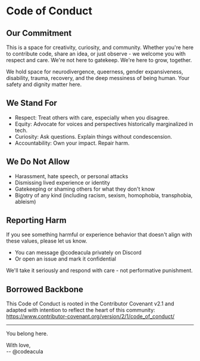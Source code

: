 # Code of Conduct

## Our Commitment

This is a space for creativity, curiosity, and community. Whether you're here to contribute code, share an idea, or just observe - we welcome you with respect and care. We're not here to gatekeep. We're here to grow, together.

We hold space for neurodivergence, queerness, gender expansiveness, disability, trauma, recovery, and the deep messiness of being human. Your safety and dignity matter here.

## We Stand For

- Respect: Treat others with care, especially when you disagree.
- Equity: Advocate for voices and perspectives historically marginalized in tech.
- Curiosity: Ask questions. Explain things without condescension.
- Accountability: Own your impact. Repair harm.

## We Do Not Allow

- Harassment, hate speech, or personal attacks
- Dismissing lived experience or identity
- Gatekeeping or shaming others for what they don't know
- Bigotry of any kind (including racism, sexism, homophobia, transphobia, ableism)

## Reporting Harm

If you see something harmful or experience behavior that doesn't align with these values, please let us know.

- You can message @codeacula privately on Discord
- Or open an issue and mark it confidential

We'll take it seriously and respond with care - not performative punishment.

## Borrowed Backbone

This Code of Conduct is rooted in the Contributor Covenant v2.1 and adapted with intention to reflect the heart of this community:
<https://www.contributor-covenant.org/version/2/1/code_of_conduct/>

---

You belong here.

With love,  
-- @codeacula
